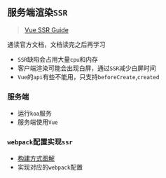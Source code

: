 ## 服务端渲染`SSR`
> [Vue SSR Guide](https://ssr.vuejs.org/guide/)

通读官方文档，文档读完之后再学习

* `SSR`缺陷会占用大量`cpu`和内存
* 客户端渲染可能会出现白屏，通过`SSR`减少白屏时间
* `Vue`的`api`有些不能用，只支持`beforeCreate`,`created`

### 服务端
* 运行`koa`服务
* 服务端使用`Vue`

### `webpack`配置实现`ssr`
* [构建方式图解](https://d2jq2hx2dbkw6t.cloudfront.net/236/vue-ssr.png)
* 实现对应的`webpack`配置
